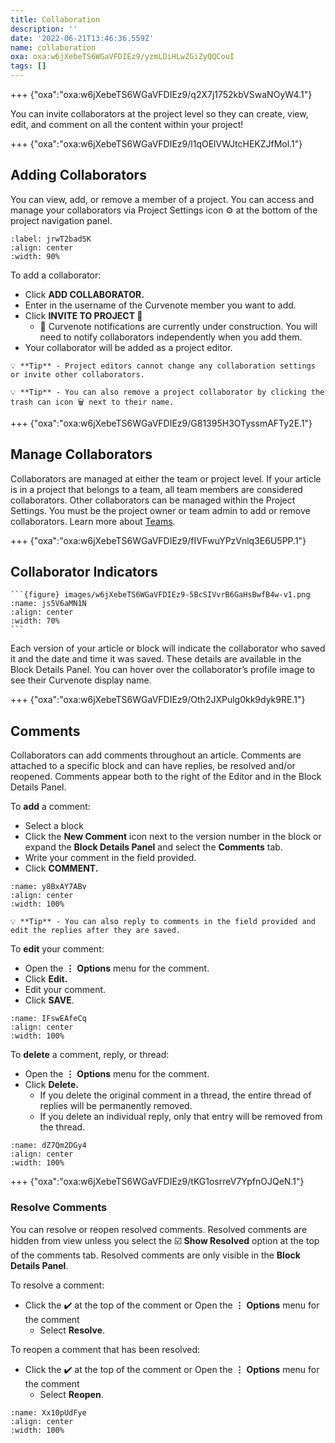 ```yaml
---
title: Collaboration
description: ''
date: '2022-06-21T13:46:36.559Z'
name: collaboration
oxa: oxa:w6jXebeTS6WGaVFDIEz9/yzmLDiHLwZGiZyQQCouI
tags: []
---
```


+++ {"oxa":"oxa:w6jXebeTS6WGaVFDIEz9/q2X7j1752kbVSwaNOyW4.1"}

You can invite collaborators at the project level so they can create, view, edit, and comment on all the content within your project!

+++ {"oxa":"oxa:w6jXebeTS6WGaVFDIEz9/l1qOElVWJtcHEKZJfMol.1"}

## Adding Collaborators

You can view, add, or remove a member of a project. You can access and manage your collaborators via Project Settings icon ⚙️ at the bottom of the project navigation panel.

```{iframe} https://www.loom.com/embed/9789069cc6b54edea9fcdebbc0d5c17f
:label: jrwT2bad5K
:align: center
:width: 90%
```

To add a collaborator:

- Click **ADD COLLABORATOR.**
- Enter in the username of the Curvenote member you want to add.
- Click **INVITE TO PROJECT 🤝**
  - 🚧 Curvenote notifications are currently under construction. You will need to notify collaborators independently when you add them.
- Your collaborator will be added as a project editor.

````{warning}
💡 **Tip** - Project editors cannot change any collaboration settings or invite other collaborators.

💡 **Tip** - You can also remove a project collaborator by clicking the trash can icon 🗑️ next to their name.

````

+++ {"oxa":"oxa:w6jXebeTS6WGaVFDIEz9/G81395H3OTyssmAFTy2E.1"}

## Manage Collaborators

Collaborators are managed at either the team or project level. If your article is in a project that belongs to a team, all team members are considered collaborators. Other collaborators can be managed within the Project Settings. You must be the project owner or team admin to add or remove collaborators. Learn more about [Teams](oxa:w6jXebeTS6WGaVFDIEz9/REipmoZAgXHBPDKdLEC5 "Teams").

+++ {"oxa":"oxa:w6jXebeTS6WGaVFDIEz9/fIVFwuYPzVnlq3E6U5PP.1"}

## Collaborator Indicators

````{margin}
```{figure} images/w6jXebeTS6WGaVFDIEz9-5BcSIVvrB6GaHsBwfB4w-v1.png
:name: js5V6aMN1N
:align: center
:width: 70%
```

````

Each version of your article or block will indicate the collaborator who saved it and the date and time it was saved. These details are available in the Block Details Panel. You can hover over the collaborator’s profile image to see their Curvenote display name.

+++ {"oxa":"oxa:w6jXebeTS6WGaVFDIEz9/Oth2JXPulg0kk9dyk9RE.1"}

## Comments

Collaborators can add comments throughout an article. Comments are attached to a specific block and can have replies, be resolved and/or reopened. Comments appear both to the right of the Editor and in the Block Details Panel.

To **add** a comment:

- Select a block
- Click the **New Comment** icon next to the version number in the block or expand the **Block Details Panel** and select the **Comments** tab.
- Write your comment in the field provided.
- Click **COMMENT.**

```{figure} images/MshxlXndaLsk3WbJ0ZGy-ie19P5HDUPELa1e4Muwi-v1.gif
:name: y8BxAY7ABv
:align: center
:width: 100%
```

````{warning}
💡 **Tip** - You can also reply to comments in the field provided and edit the replies after they are saved.

````

To **edit** your comment:

- Open the $\mathbf{\vdots}$ **Options** menu for the comment.
- Click **Edit.**
- Edit your comment.
- Click **SAVE**.

```{figure} images/MshxlXndaLsk3WbJ0ZGy-Fdd7ICBrz9YvFrSNdAmS-v1.gif
:name: IFswEAfeCq
:align: center
:width: 100%
```

To **delete** a comment, reply, or thread:

- Open the $\mathbf{\vdots}$ **Options** menu for the comment.
- Click **Delete.**
  - If you delete the original comment in a thread, the entire thread of replies will be permanently removed.
  - If you delete an individual reply, only that entry will be removed from the thread.

```{figure} images/MshxlXndaLsk3WbJ0ZGy-anKnQJS2YzQZiYCt8ZAk-v1.gif
:name: dZ7Qm2DGy4
:align: center
:width: 100%
```

+++ {"oxa":"oxa:w6jXebeTS6WGaVFDIEz9/tKG1osrreV7YpfnOJQeN.1"}

### Resolve Comments

You can resolve or reopen resolved comments. Resolved comments are hidden from view unless you select the ☑️ **Show Resolved** option at the top of the comments tab. Resolved comments are only visible in the **Block Details Panel**.

To resolve a comment:

- Click the ✔️ at the top of the comment or Open the $\mathbf{\vdots}$ **Options** menu for the comment
  - Select **Resolve**.

To reopen a comment that has been resolved:

- Click the ✔️ at the top of the comment or Open the $\mathbf{\vdots}$ **Options** menu for the comment
  - Select **Reopen**.

```{figure} images/MshxlXndaLsk3WbJ0ZGy-BiVCd9gWZfbecr7HR9iS-v1.gif
:name: Xx10pUdFye
:align: center
:width: 100%
```

